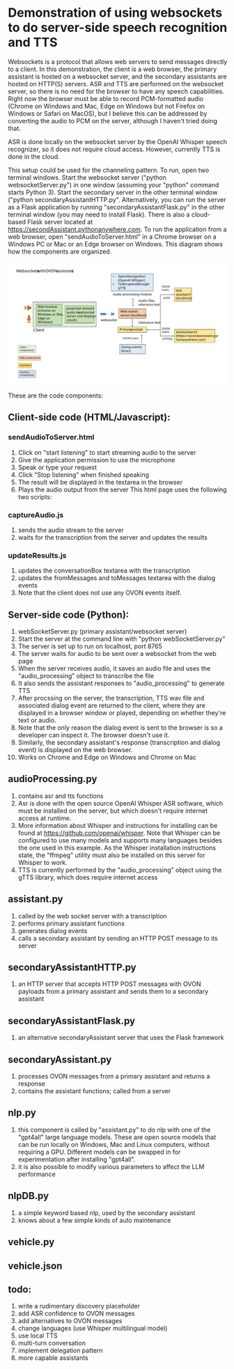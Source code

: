 # Demonstration of using websockets to do server-side speech recognition and TTS
Websockets is a protocol that allows web servers to send messages directly to a client.
In this demonstration, the client is a web browser, the primary assistant is hosted on a websocket server, and the secondary assistants are hosted on HTTP(S) servers.
ASR and TTS are performed on the websocket server, so there is no need for the browser to have any speech capabilities. Right now the browser must be able to record PCM-formatted audio (Chrome on Windows and Mac, Edge on Windows but not Firefox on Windows or Safari on MacOS), but I believe this can be addressed by converting the audio to PCM on the server, although I haven't tried doing that.

ASR is done locally on the websocket server by the OpenAI Whisper speech recognizer, so it does not require cloud access. 
However, currently TTS is done in the cloud.

This setup could be used for the channeling pattern.
To run, open two terminal windows. Start the websocket server ("python websocketServer.py") in one window (assuming your "python" command starts Python 3).
Start the secondary server in the other terminal window ("python secondaryAssistantHTTP.py". Alternatively, you can run the server as a Flask application by running "secondaryAssistantFlask.py" in the other terminal window (you may need to install Flask).
There is also a cloud-based Flask server located at https://secondAssistant.pythonanywhere.com.
To run the application from a web browser, open "sendAudioToServer.html" in a Chrome browser on a Windows PC or Mac or an Edge browser on Windows.
This diagram shows how the components are organized.

![system](./system.svg)

These are the code components:

## Client-side code (HTML/Javascript):
### sendAudioToServer.html
1. Click on "start listening" to start streaming audio to the server
1. Give the application permission to use the microphone
1. Speak or type your request
1. Click "Stop listening" when finished speaking
1. The result will be displayed in the textarea in the browser
1. Plays the audio output from the server
This html page uses the following two scripts:

### captureAudio.js
1. sends the audio stream to the server
1. waits for the transcription from the server and updates the results

### updateResults.js
1. updates the conversationBox textarea with the transcription
1. updates the fromMessages and toMessages textarea with the dialog events
1. Note that the client does not use any OVON events itself.


## Server-side code (Python):
1. webSocketServer.py (primary assistant/websocket server)
1. Start the server at the command line with "python webSocketServer.py"
1. The server is set up to run on localhost, port 8765
1. The server waits for audio to be sent over a websocket from the web page
1. When the server receives audio, it saves an audio file and uses the "audio_processing" object to transcribe the file
1. It also sends the assistant responses to "audio_processing" to generate TTS
1. After procssing on the server, the transcription, TTS wav file and associated dialog event are returned to the client, where they are displayed in a browser window or played, depending on whether they're text or audio. 
1. Note that the only reason the dialog event is sent to the browser is so a developer can inspect it. The browser doesn't use it.
1. Similarly, the secondary assistant's response (transcription and dialog event) is displayed on the web browser.
1. Works on Chrome and Edge on Windows and Chrome on Mac

## audioProcessing.py
1. contains asr and tts functions
1. Asr is done with the open source OpenAI Whisper ASR software, which must be installed on the server, but which doesn't require internet access at runtime.
1. More information about Whisper and instructions for installing can be found at https://github.com/openai/whisper. Note that Whisper can be configured to use many models and supports many languages besides the one used in this example. As the Whisper installation instructions state, the "ffmpeg" utility must also be installed on this server for Whisper to work.
1. TTS is currently performed by the "audio_processing" object using the gTTS library, which does require internet access

## assistant.py
1. called by the web socket server with a transcription
1. performs primary assistant functions
1. generates dialog events
1. calls a secondary assistant by sending an HTTP POST message to its server

## secondaryAssistantHTTP.py
1. an HTTP server that accepts HTTP POST messages with OVON payloads from a primary assistant and sends them to a secondary assistant

## secondaryAssistantFlask.py
1. an alternative secondaryAssistant server that uses the Flask framework

## secondaryAssistant.py
1. processes OVON messages from a primary assistant and returns a response
1. contains the assistant functions; called from a server

## nlp.py
1. this component is called by "assistant.py" to do nlp with one of the "gpt4all" large language models. These are open source models that can be run locally on Windows, Mac and Linux computers, without requiring a GPU. Different models can be swapped in for experimentation after installing "gpt4all". 
1. it is also possible to modify various parameters to affect the LLM performance

## nlpDB.py
1. a simple keyword based nlp, used by the secondary assistant
1. knows about a few simple kinds of auto maintenance 

## vehicle.py

## vehicle.json

## todo:
1. write a rudimentary discovery placeholder
1. add ASR confidence to OVON messages
1. add alternatives to OVON messages
1. change languages (use Whisper multilingual model)
1. use local TTS
1. multi-turn conversation
1. implement delegation pattern
1. more capable assistants




